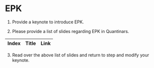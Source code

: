 # EPK


1. Provide a keynote to introduce EPK.

2. Please provide a list of slides regarding EPK in Quantinars.


|Index| Title | Link |
|--|--|---|

3. Read over the above list of slides and return to step and modify your keynote. 

